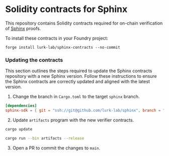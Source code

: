 # Solidity contracts for Sphinx

This repository contains Solidity contracts required for on-chain verification of [Sphinx](https://github.com/lurk-lab/sphinx) proofs.

To install these contracts in your Foundry project:

```
forge install lurk-lab/sphinx-contracts --no-commit
```

### Updating the contracts

This section outlines the steps required to update the Sphinx contracts repository with a new Sphinx version.
Follow these instructions to ensure the Sphinx contracts are correctly updated and aligned with the latest version.

1. Change the branch in `Cargo.toml` to the target `sphinx` branch.

```toml
[dependencies]
sphinx-sdk = { git = "ssh://git@github.com/lurk-lab/sphinx", branch = "<BRANCH>" }
```

2. Update `artifacts` program with the new verifier contracts.

```bash
cargo update

cargo run --bin artifacts --release
```

3. Open a PR to commit the changes to `main`.
